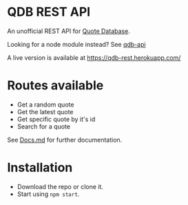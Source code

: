 # QDB REST API

An unofficial REST API for [Quote Database](http://bash.org/).

Looking for a node module instead? See [qdb-api](https://github.com/MarkNjunge/qdb-api)

A live version is available at https://qdb-rest.herokuapp.com/

# Routes available

* Get a random quote
* Get the latest quote
* Get specific quote by it's id
* Search for a quote

See [Docs.md](/Docs.md) for further documentation.

# Installation

* Download the repo or clone it.
* Start using `npm start`.
